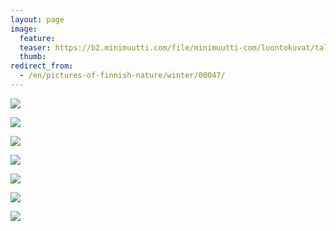 ```yaml
---
layout: page
image:
  feature:
  teaser: https://b2.minimuutti.com/file/minimuutti-com/luontokuvat/talvi/3/DS43961-245px.jpg
  thumb:
redirect_from:
  - /en/pictures-of-finnish-nature/winter/00047/
---
```


![](https://b2.minimuutti.com/file/minimuutti-com/luontokuvat/talvi/3/DS43954-800px.jpg)

![](https://b2.minimuutti.com/file/minimuutti-com/luontokuvat/talvi/3/DS43961-800px.jpg)

![](https://b2.minimuutti.com/file/minimuutti-com/luontokuvat/talvi/3/DS43963-800px.jpg)

![](https://b2.minimuutti.com/file/minimuutti-com/luontokuvat/talvi/3/DS43848-800px.jpg)

![](https://b2.minimuutti.com/file/minimuutti-com/luontokuvat/talvi/3/DS43860-800px.jpg)

![](https://b2.minimuutti.com/file/minimuutti-com/luontokuvat/talvi/3/DS43861-800px.jpg)

![](https://b2.minimuutti.com/file/minimuutti-com/luontokuvat/talvi/3/DS43855-800px.jpg)
